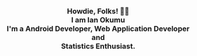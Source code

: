 
  <div align="center">  
<h3>Howdie, Folks! 👋🤓<br>I am Ian Okumu<br>I'm a Android Developer, Web Application Developer <br>and<br> Statistics Enthusiast.</h3>
  </div>

<!---
otsembo/otsembo is a ✨ special ✨ repository because its `README.md` (this file) appears on your GitHub profile.
You can click the Preview link to take a look at your changes.
--->
